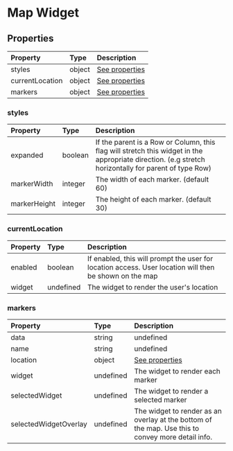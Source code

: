 # Map Widget

## Properties

| Property        | Type   | Description                        |
| :-------------- | :----- | :--------------------------------- |
| styles          | object | [See properties](#styles)          |
| currentLocation | object | [See properties](#currentLocation) |
| markers         | object | [See properties](#markers)         |

### styles

| Property     | Type    | Description                                                                                                                                          |
| :----------- | :------ | :--------------------------------------------------------------------------------------------------------------------------------------------------- |
| expanded     | boolean | If the parent is a Row or Column, this flag will stretch this widget in the appropriate direction. (e.g stretch horizontally for parent of type Row) |
| markerWidth  | integer | The width of each marker. (default 60)                                                                                                               |
| markerHeight | integer | The height of each marker. (default 30)                                                                                                              |

### currentLocation

| Property | Type      | Description                                                                                            |
| :------- | :-------- | :----------------------------------------------------------------------------------------------------- |
| enabled  | boolean   | If enabled, this will prompt the user for location access. User location will then be shown on the map |
| widget   | undefined | The widget to render the user's location                                                               |

### markers

| Property              | Type      | Description                                                                                       |
| :-------------------- | :-------- | :------------------------------------------------------------------------------------------------ |
| data                  | string    | undefined                                                                                         |
| name                  | string    | undefined                                                                                         |
| location              | object    | [See properties](#location)                                                                       |
| widget                | undefined | The widget to render each marker                                                                  |
| selectedWidget        | undefined | The widget to render a selected marker                                                            |
| selectedWidgetOverlay | undefined | The widget to render as an overlay at the bottom of the map. Use this to convey more detail info. |
